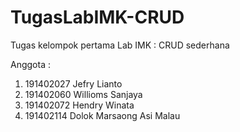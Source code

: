 # TugasLabIMK-CRUD
Tugas kelompok pertama Lab IMK : CRUD sederhana

Anggota :
1. 191402027 Jefry Lianto
2. 191402060 Willioms Sanjaya
3. 191402072 Hendry Winata
4. 191402114 Dolok Marsaong Asi Malau
